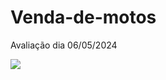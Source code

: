 # Venda-de-motos
Avaliação dia 06/05/2024

<img src="VendaMotos\src\br\com\catolicapb\assets\Venda de motos">
